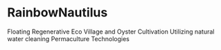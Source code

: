 # RainbowNautilus
Floating Regenerative Eco Village and Oyster Cultivation Utilizing natural water cleaning Permaculture Technologies
